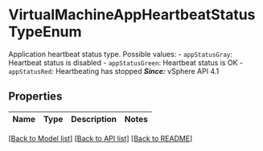 # VirtualMachineAppHeartbeatStatusTypeEnum

Application heartbeat status type.  Possible values: - `appStatusGray`: Heartbeat status is disabled - `appStatusGreen`: Heartbeat status is OK - `appStatusRed`: Heartbeating has stopped    ***Since:*** vSphere API 4.1 

## Properties
Name | Type | Description | Notes
------------ | ------------- | ------------- | -------------

[[Back to Model list]](../README.md#documentation-for-models) [[Back to API list]](../README.md#documentation-for-api-endpoints) [[Back to README]](../README.md)


